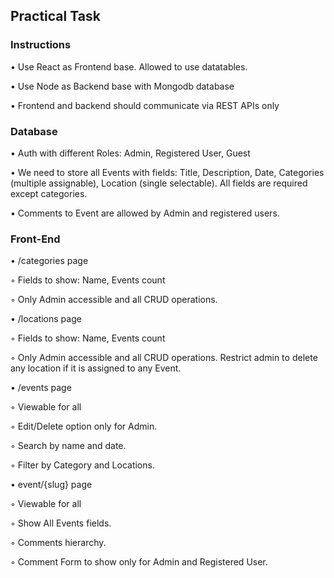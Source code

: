 ## **Practical Task**

### Instructions
• Use React as Frontend base. Allowed to use datatables.

• Use Node as Backend base with Mongodb database

• Frontend and backend should communicate via REST APIs only


### Database
• Auth with different Roles: Admin, Registered User, Guest

• We need to store all Events with fields: Title, Description, Date, Categories (multiple assignable), Location 	(single selectable). All fields are required except categories.

• Comments to Event are allowed by Admin and registered users.


### Front-End
• /categories page		

◦ Fields to show: Name, Events count		

◦ Only Admin accessible and all CRUD operations.

• /locations page		

◦ Fields to show: Name, Events count		

◦ Only Admin accessible and all CRUD operations. Restrict admin to delete any location if it is assigned to any Event.

• /events page		

◦ Viewable for all

◦ Edit/Delete option only for Admin.

◦ Search by name and date. 			

◦ Filter by Category and Locations.

• event/{slug} page		

◦ Viewable for all		

◦ Show All Events fields.

◦ Comments hierarchy.

◦ Comment Form to show only for Admin and Registered User.